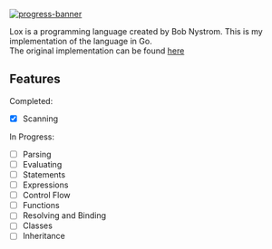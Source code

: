 [![progress-banner](https://backend.codecrafters.io/progress/interpreter/54ff188d-3f68-40fa-82c5-d64889fce845)](https://app.codecrafters.io/users/codecrafters-bot?r=2qF)

Lox is a programming language created by Bob Nystrom. This is my implementation of the language in Go.  
The original implementation can be found [here](https://craftinginterpreters.com)

## Features

Completed:

-   [x] Scanning

In Progress:

-   [ ] Parsing
-   [ ] Evaluating
-   [ ] Statements
-   [ ] Expressions
-   [ ] Control Flow
-   [ ] Functions
-   [ ] Resolving and Binding
-   [ ] Classes
-   [ ] Inheritance
